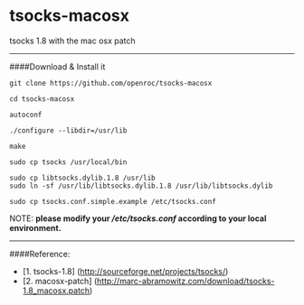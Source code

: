 tsocks-macosx
=============

tsocks 1.8 with the mac osx patch

----

####Download & Install it


    git clone https://github.com/openroc/tsocks-macosx

    cd tsocks-macosx

    autoconf

    ./configure --libdir=/usr/lib

    make

    sudo cp tsocks /usr/local/bin

    sudo cp libtsocks.dylib.1.8 /usr/lib
    sudo ln -sf /usr/lib/libtsocks.dylib.1.8 /usr/lib/libtsocks.dylib

    sudo cp tsocks.conf.simple.example /etc/tsocks.conf
  

NOTE: **please modify your _/etc/tsocks.conf_ according to your local environment.**


----

####Reference: 

  - [1. tsocks-1.8] (http://sourceforge.net/projects/tsocks/)
  - [2. macosx-patch] (http://marc-abramowitz.com/download/tsocks-1.8_macosx.patch)
